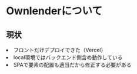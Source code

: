<h1>Ownlenderについて</h1>
<h2>現状</h2>
<li>フロントだけデプロイできた（Vercel）</li>
<li>local環境ではバックエンド側含め動作している</li>
<li>SPAで要素の配置も適当だから修正する必要がある</li>
